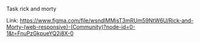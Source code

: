 Task rick and morty

Link: https://www.figma.com/file/wsndIMMisT3mRUm59NtW6U/Rick-and-Morty-(web-responsive)-(Community)?node-id=0-1&t=FnuPzGkpueYQ2j8X-0
